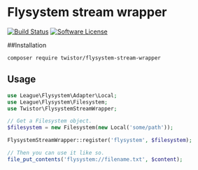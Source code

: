 # Flysystem stream wrapper

[![Build Status](https://img.shields.io/travis/twistor/flysystem-stream-wrapper/master.svg?style=flat-square)](https://travis-ci.org/twistor/flysystem-stream-wrapper)
[![Software License](https://img.shields.io/badge/license-MIT-brightgreen.svg?style=flat-square)](LICENSE)

##Installation
```
composer require twistor/flysystem-stream-wrapper
```

## Usage
```php
use League\Flysystem\Adapter\Local;
use League\Flysystem\Filesystem;
use Twistor\FlysystemStreamWrapper;

// Get a Filesystem object.
$filesystem = new Filesystem(new Local('some/path'));

FlysystemStreamWrapper::register('flysystem', $filesystem);

// Then you can use it like so.
file_put_contents('flysystem://filename.txt', $content);

```
